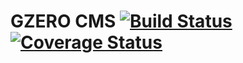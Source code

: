 GZERO CMS [![Build Status](https://travis-ci.org/GrupaZero/cms.svg?branch=master)](https://travis-ci.org/GrupaZero/cms) [![Coverage Status](https://coveralls.io/repos/GrupaZero/cms/badge.png)](https://coveralls.io/r/GrupaZero/cms)
===
